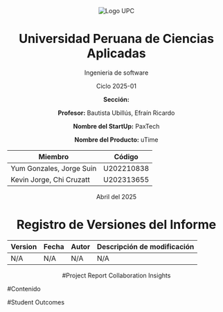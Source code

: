 <div style="text-align: center;">
<img src="https://upload.wikimedia.org/wikipedia/commons/f/fc/UPC_logo_transparente.png" alt="Logo UPC">

# Universidad Peruana de Ciencias Aplicadas

Ingenieria de software

Ciclo 2025-01

**Sección:** 

**Profesor:** Bautista Ubillús, Efraín Ricardo 

**Nombre del StartUp:** PaxTech

**Nombre del Producto:** uTime

| Miembro                  | Código     |
|--------------------------|------------|
| Yum Gonzales, Jorge Suin | U202210838 |
| Kevin Jorge, Chi Cruzatt | U202313655 |

Abril del 2025

# Registro de Versiones del Informe
| Version | Fecha | Autor | Descripción de modificación |
| --- | --- | --- | --- |
| N/A     | N/A   | N/A   | N/A                         |


#Project Report Collaboration Insights
</div>

#Contenido

#Student Outcomes
